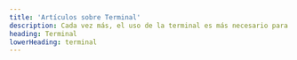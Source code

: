 ```yaml
---
title: 'Artículos sobre Terminal'
description: Cada vez más, el uso de la terminal es más necesario para trabajar con el frontend por lo que tener conocimientos sobre ella y optimizar su funcionamiento es importante.
heading: Terminal
lowerHeading: terminal
---
```

